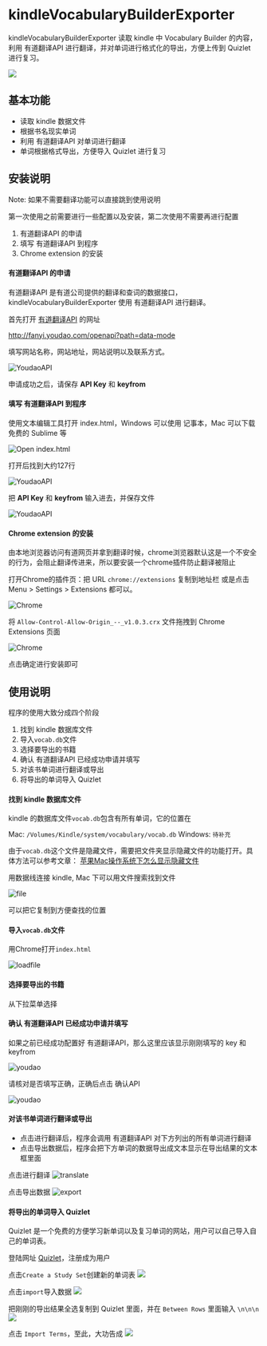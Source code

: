 # kindleVocabularyBuilderExporter
kindleVocabularyBuilderExporter 读取 kindle 中 Vocabulary Builder 的内容，利用 有道翻译API 进行翻译，并对单词进行格式化的导出，方便上传到 Quizlet 进行复习。

![](img/finish.png)

## 基本功能

- 读取 kindle 数据文件
- 根据书名现实单词
- 利用 有道翻译API 对单词进行翻译
- 单词根据格式导出，方便导入 Quizlet 进行复习

## 安装说明
Note: 如果不需要翻译功能可以直接跳到使用说明

第一次使用之前需要进行一些配置以及安装，第二次使用不需要再进行配置

1. 有道翻译API 的申请
2. 填写 有道翻译API 到程序
3. Chrome extension 的安装

#### 有道翻译API 的申请
有道翻译API 是有道公司提供的翻译和查词的数据接口，kindleVocabularyBuilderExporter 使用 有道翻译API
进行翻译。

首先打开 [有道翻译API](https://github.com/Melo618/Simple-Markdown-Guide) 的网址

http://fanyi.youdao.com/openapi?path=data-mode

填写网站名称，网站地址，网站说明以及联系方式。

![YoudaoAPI](img/youdao_api_application.png)

申请成功之后，请保存 __API Key__ 和 __keyfrom__

#### 填写 有道翻译API 到程序

使用文本编辑工具打开 index.html，Windows 可以使用 记事本，Mac 可以下载免费的 Sublime 等

![Open index.html](img/open_index.png)

打开后找到大约127行

![YoudaoAPI](img/edit.png)

把 __API Key__ 和 __keyfrom__ 输入进去，并保存文件

![YoudaoAPI](img/edited.png)

#### Chrome extension 的安装

由本地浏览器访问有道网页并拿到翻译时候，chrome浏览器默认这是一个不安全的行为，会阻止翻译传进来，所以要安装一个chrome插件防止翻译被阻止

打开Chrome的插件页：把 URL `chrome://extensions` 复制到地址栏 或是点击 Menu > Settings > Extensions 都可以。

![Chrome](img/chrome_extension.png)

将 `Allow-Control-Allow-Origin_--_v1.0.3.crx` 文件拖拽到 Chrome Extensions 页面

![Chrome](img/drag.png)

点击确定进行安装即可

## 使用说明
程序的使用大致分成四个阶段

1. 找到 kindle 数据库文件
2. 导入`vocab.db`文件
2. 选择要导出的书籍
3. 确认 有道翻译API 已经成功申请并填写
4. 对该书单词进行翻译或导出
5. 将导出的单词导入 Quizlet

#### 找到 kindle 数据库文件
kindle 的数据库文件`vocab.db`包含有所有单词，它的位置在

Mac: `/Volumes/Kindle/system/vocabulary/vocab.db`
Windows: `待补充`

由于`vocab.db`这个文件是隐藏文件，需要把文件夹显示隐藏文件的功能打开。具体方法可以参考文章：
[苹果Mac操作系统下怎么显示隐藏文件](http://jingyan.baidu.com/album/86fae346947c453c48121a66.html)

用数据线连接 kindle, Mac 下可以用文件搜索找到文件

![file](img/find_file.png)

可以把它复制到方便查找的位置

#### 导入`vocab.db`文件

用Chrome打开`index.html`

![loadfile](img/load_file.png)

#### 选择要导出的书籍

从下拉菜单选择

#### 确认 有道翻译API 已经成功申请并填写

如果之前已经成功配置好 有道翻译API，那么这里应该显示刚刚填写的 key 和 keyfrom

![youdao](img/failure.png)

请核对是否填写正确，正确后点击 确认API

![youdao](img/success.png)

#### 对该书单词进行翻译或导出

- 点击进行翻译后，程序会调用 有道翻译API 对下方列出的所有单词进行翻译
- 点击导出数据后，程序会把下方单词的数据导出成文本显示在导出结果的文本框里面

点击进行翻译
![translate](img/translate.png)

点击导出数据
![export](img/export.png)

#### 将导出的单词导入 Quizlet

Quizlet 是一个免费的方便学习新单词以及复习单词的网站，用户可以自己导入自己的单词表。

登陆网址 [Quizlet](https://quizlet.com/latest)，注册成为用户

点击`Create a Study Set`创建新的单词表
![](img/create_set.png)

点击`import`导入数据
![](img/import.png)

把刚刚的导出结果全选复制到 Quizlet 里面，并在 `Between Rows` 里面输入 `\n\n\n`
![](img/imported.png)

点击 `Import Terms`，至此，大功告成
![](img/finish.png)
